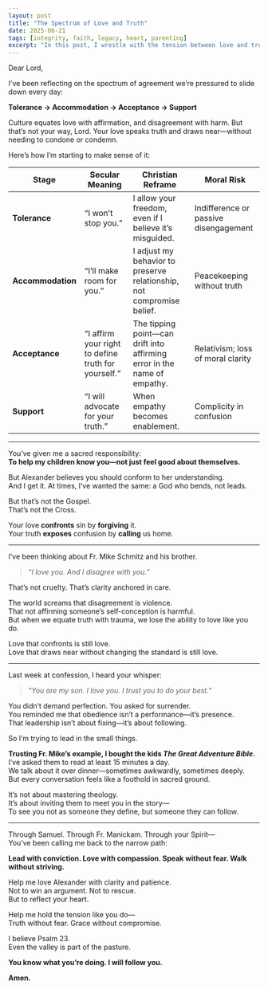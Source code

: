 ```yaml
---
layout: post
title: "The Spectrum of Love and Truth"
date: 2025-06-21
tags: [integrity, faith, legacy, heart, parenting]
excerpt: "In this post, I wrestle with the tension between love and truth as a father navigating my daughter Alexander’s identity journey. When she said, 'I think God should fit me,' it forced me to reflect on how culture pushes us from tolerance to support in ways that often compromise conviction. I unpack a spectrum—tolerance, accommodation, acceptance, support—and explore how each stage can risk moral clarity if disconnected from God’s truth. Drawing strength from confession, Fr. Mike Schmitz, and Scripture, I’m learning that real love doesn’t require agreement—it requires presence, patience, and faith. As a small act of trust, I gave my kids The Great Adventure Bible and invited them into daily reading and dinner conversations, hoping to root them in a relationship with God that isn’t built on self-definition, but surrender."
---
```


Dear Lord,

I've been reflecting on the spectrum of agreement we’re pressured to slide down every day:

**Tolerance → Accommodation → Acceptance → Support**

Culture equates love with affirmation, and disagreement with harm. But that’s not your way, Lord. Your love speaks truth and draws near—without needing to condone or condemn.

Here’s how I’m starting to make sense of it:

| **Stage**         | **Secular Meaning**                                                  | **Christian Reframe**                                                            | **Moral Risk**                          |
|------------------|-----------------------------------------------------------------------|----------------------------------------------------------------------------------|----------------------------------------|
| **Tolerance**     | “I won’t stop you.”                                                  | I allow your freedom, even if I believe it’s misguided.                         | Indifference or passive disengagement  |
| **Accommodation** | “I’ll make room for you.”                                            | I adjust my behavior to preserve relationship, not compromise belief.           | Peacekeeping without truth              |
| **Acceptance**    | “I affirm your right to define truth for yourself.”                 | The tipping point—can drift into affirming error in the name of empathy.        | Relativism; loss of moral clarity      |
| **Support**       | “I will advocate for your truth.”                                   | When empathy becomes enablement.                                                | Complicity in confusion                |

---

You’ve given me a sacred responsibility:  
**To help my children know you—not just feel good about themselves.**

But Alexander believes you should conform to her understanding.  
And I get it. At times, I’ve wanted the same: a God who bends, not leads.

But that’s not the Gospel.  
That’s not the Cross.

Your love **confronts** sin by **forgiving** it.  
Your truth **exposes** confusion by **calling** us home.  

---

I’ve been thinking about Fr. Mike Schmitz and his brother.

> _“I love you. And I disagree with you.”_  

That’s not cruelty. That’s clarity anchored in care.

The world screams that disagreement is violence.  
That not affirming someone’s self-conception is harmful.  
But when we equate truth with trauma, we lose the ability to love like you do.

Love that confronts is still love.  
Love that draws near without changing the standard is still love.

---

Last week at confession, I heard your whisper:

> _“You are my son. I love you. I trust you to do your best.”_

You didn’t demand perfection. You asked for surrender.  
You reminded me that obedience isn’t a performance—it’s presence.  
That leadership isn’t about fixing—it’s about following.

So I’m trying to lead in the small things.

**Trusting Fr. Mike’s example, I bought the kids _The Great Adventure Bible_.**  
I’ve asked them to read at least 15 minutes a day.  
We talk about it over dinner—sometimes awkwardly, sometimes deeply.  
But every conversation feels like a foothold in sacred ground.

It’s not about mastering theology.  
It’s about inviting them to meet you in the story—  
To see you not as someone they define, but someone they can follow.

---

Through Samuel. Through Fr. Manickam. Through your Spirit—  
You’ve been calling me back to the narrow path:

**Lead with conviction. Love with compassion. Speak without fear. Walk without striving.**

Help me love Alexander with clarity and patience.  
Not to win an argument. Not to rescue.  
But to reflect your heart.

Help me hold the tension like you do—  
Truth without fear. Grace without compromise.

I believe Psalm 23.  
Even the valley is part of the pasture.

**You know what you’re doing. I will follow you.**

**Amen.**
